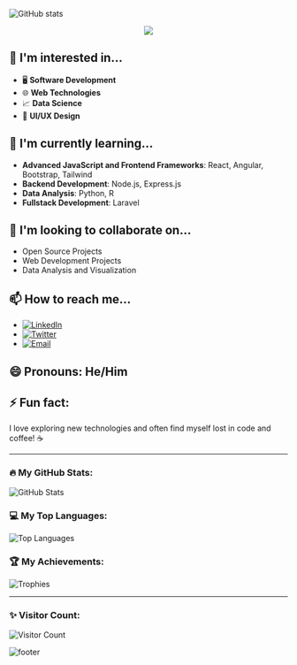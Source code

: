 ![GitHub stats](https://github-readme-stats.vercel.app/api?username=WrkMchael&show_icons=true&theme=radical)

<!-- Animasi Teks -->
<p align="center">
  <a href="https://github.com/username123">
    <img src="https://readme-typing-svg.demolab.com?font=Fira+Code&size=24&duration=4000&pause=1000&color=27F7D6&center=true&vCenter=true&width=500&height=50&lines=Halo%2C+Saya+adalah+%40username123!;Selamat+Datang+di+Profil+GitHub+Saya!;Saya+senang+berkarya+dan+berbagi!">
  </a>
</p>

## 👀 I'm interested in...

- 🖥️ **Software Development**
- 🌐 **Web Technologies**
- 📈 **Data Science**
- 🎨 **UI/UX Design**

## 🌱 I'm currently learning...

- **Advanced JavaScript and Frontend Frameworks**: React, Angular, Bootstrap, Tailwind
- **Backend Development**: Node.js, Express.js
- **Data Analysis**: Python, R
- **Fullstack Development**: Laravel

## 💞️ I'm looking to collaborate on...

- Open Source Projects
- Web Development Projects
- Data Analysis and Visualization

## 📫 How to reach me...

- [![LinkedIn](https://img.shields.io/badge/-LinkedIn-blue?style=flat&logo=Linkedin&logoColor=white)](https://www.linkedin.com/in/yourprofile)
- [![Twitter](https://img.shields.io/badge/-Twitter-blue?style=flat&logo=Twitter&logoColor=white)](https://twitter.com/yourprofile)
- [![Email](https://img.shields.io/badge/-Email-c14438?style=flat&logo=Gmail&logoColor=white)](mailto:your-email@example.com)

## 😄 Pronouns: He/Him

## ⚡ Fun fact: 
I love exploring new technologies and often find myself lost in code and coffee! ☕

---

### 🔥 My GitHub Stats:

![GitHub Stats](https://github-readme-stats.vercel.app/api?username=yourusername&show_icons=true&theme=radical)

### 💻 My Top Languages:

![Top Languages](https://github-readme-stats.vercel.app/api/top-langs/?username=yourusername&layout=compact&theme=radical)

### 🏆 My Achievements:

![Trophies](https://github-profile-trophy.vercel.app/?username=yourusername&theme=radical&no-frame=true&row=1)

---

### ✨ Visitor Count:

![Visitor Count](https://komarev.com/ghpvc/?username=yourusername&color=green)

![footer](https://capsule-render.vercel.app/api?type=waving&color=gradient&height=100&section=footer)
